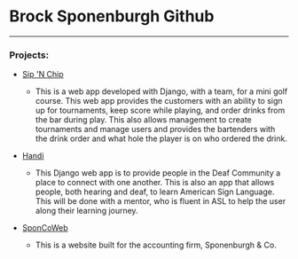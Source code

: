 # Brock Sponenburgh Github
---
### Projects:
* [Sip 'N Chip](https://github.com/bsponny/SipNChip)
	* This is a web app developed with Django, with a team, for a mini golf course. This web app provides the customers with an ability to sign up for tournaments, keep score while playing, and order drinks from the bar during play. This also allows management to create tournaments and manage users and provides the bartenders with the drink order and what hole the player is on who ordered the drink.

* [Handi](https://github.com/bsponny/handi)
	* This Django web app is to provide people in the Deaf Community a place to connect with one another. This is also an app that allows people, both hearing and deaf, to learn American Sign Language. This will be done with a mentor, who is fluent in ASL to help the user along their learning journey.

* [SponCoWeb](https://github.com/bsponny/SponCoWeb)
	* This is a website built for the accounting firm, Sponenburgh & Co.

